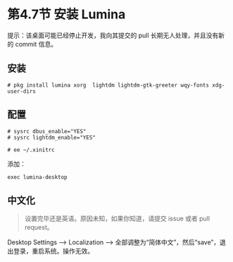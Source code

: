 # 第4.7节 安装 Lumina

提示：该桌面可能已经停止开发，我向其提交的  pull 长期无人处理，并且没有新的 commit 信息。

## 安装

```
# pkg install lumina xorg  lightdm lightdm-gtk-greeter wqy-fonts xdg-user-dirs	
```

## 配置

```
# sysrc dbus_enable="YES"
# sysrc lightdm_enable="YES"
```

```
# ee ~/.xinitrc
```

添加：

```
exec lumina-desktop
```

## 中文化

> 设置完毕还是英语。原因未知，如果你知道，请提交 issue 或者 pull request。

Desktop Settings ——> Localization ——> 全部调整为“简体中文”，然后“save”，退出登录，重启系统。操作无效。
